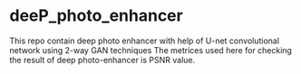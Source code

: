 # deeP_photo_enhancer
This repo contain deep photo enhancer with help of U-net convolutional network using 2-way GAN techniques
The metrices used here for checking the result of deep photo-enhancer is PSNR value.
